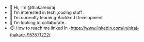 - 👋 Hi, I’m @thakareniraj
- 👀 I’m interested in tech ,coding stuff .
- 🌱 I’m currently learning BackEnd Development
- 💞️ I’m looking to collaborate .
- 📫 How to reach me linked In -https://www.linkedin.com/in/niraj-thakare-953571222/

<!---
thakareniraj/thakareniraj is a ✨ special ✨ repository because its `README.md` (this file) appears on your GitHub profile.
You can click the Preview link to take a look at your changes.
--->
